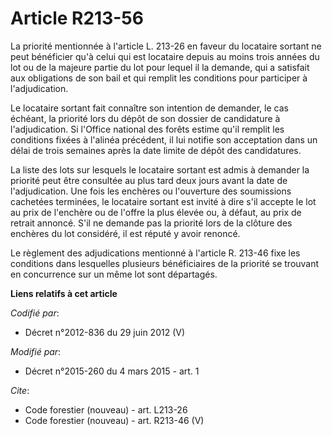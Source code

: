 # Article R213-56

La priorité mentionnée à l'article L. 213-26 en faveur du locataire sortant ne peut bénéficier qu'à celui qui est locataire
depuis au moins trois années du lot ou de la majeure partie du lot pour lequel il la demande, qui a satisfait aux obligations
de son bail et qui remplit les conditions pour participer à l'adjudication.

Le locataire sortant fait connaître son intention de demander, le cas échéant, la priorité lors du dépôt de son dossier de
candidature à l'adjudication. Si l'Office national des forêts estime qu'il remplit les conditions fixées à l'alinéa
précédent, il lui notifie son acceptation dans un délai de trois semaines après la date limite de dépôt des candidatures.

La liste des lots sur lesquels le locataire sortant est admis à demander la priorité peut être consultée au plus tard deux
jours avant la date de l'adjudication. Une fois les enchères ou l'ouverture des soumissions cachetées terminées, le locataire
sortant est invité à dire s'il accepte le lot au prix de l'enchère ou de l'offre la plus élevée ou, à défaut, au prix de
retrait annoncé. S'il ne demande pas la priorité lors de la clôture des enchères du lot considéré, il est réputé y avoir
renoncé.

Le règlement des adjudications mentionné à l'article R. 213-46 fixe les conditions dans lesquelles plusieurs bénéficiaires de
la priorité se trouvant en concurrence sur un même lot sont départagés.

**Liens relatifs à cet article**

_Codifié par_:

  - Décret n°2012-836 du 29 juin 2012 (V)

_Modifié par_:

  - Décret n°2015-260 du 4 mars 2015 - art. 1

_Cite_:

  - Code forestier (nouveau) - art. L213-26
  - Code forestier (nouveau) - art. R213-46 (V)
